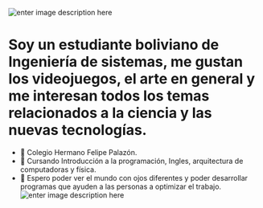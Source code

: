 ![enter image description here](https://pbs.twimg.com/media/FZwrfE7XEAA_dXL?format=jpg&name=medium)
# Soy un estudiante boliviano de Ingeniería de sistemas, me gustan los videojuegos, el arte en general y me interesan todos los temas relacionados a la ciencia y las nuevas tecnologías.
- 🏫 Colegio Hermano Felipe Palazón.
- 📓 Cursando Introducción a la programación, Ingles, arquitectura de computadoras y física.
- 🌟 Espero poder ver el mundo con ojos diferentes y poder desarrollar programas que ayuden a las personas a optimizar el trabajo.
                                                ![enter image description here](https://m4d0t5uk1.carrd.co/assets/images/image03.gif?v=88f9b810)
